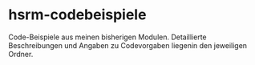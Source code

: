 # hsrm-codebeispiele
Code-Beispiele aus meinen bisherigen Modulen.
Detaillierte Beschreibungen und Angaben zu Codevorgaben liegenin den jeweiligen Ordner.

